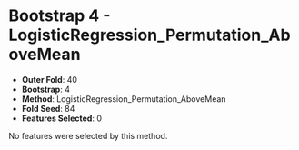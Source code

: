 # Bootstrap 4 - LogisticRegression_Permutation_AboveMean

- **Outer Fold**: 40
- **Bootstrap**: 4
- **Method**: LogisticRegression_Permutation_AboveMean
- **Fold Seed**: 84
- **Features Selected**: 0

No features were selected by this method.
